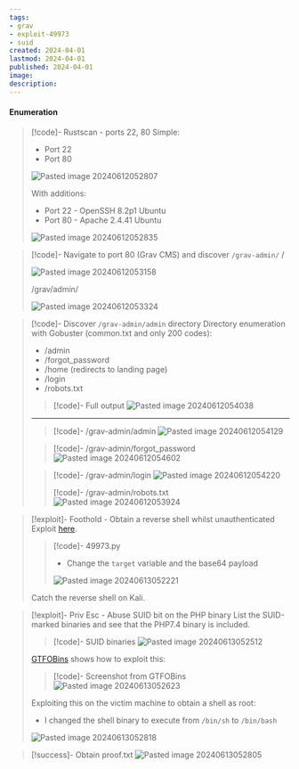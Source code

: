 ```yaml
---
tags:
- grav
- exploit-49973
- suid
created: 2024-04-01
lastmod: 2024-04-01
published: 2024-04-01
image:
description: 
---
```

#### Enumeration

>[!code]- Rustscan - ports 22, 80
>Simple:
>- Port 22
>- Port 80
>
>![Pasted image 20240612052807](Pasted%20image%2020240612052807.png)
>
>With additions:
>- Port 22 - OpenSSH 8.2p1 Ubuntu
>- Port 80 - Apache 2.4.41 Ubuntu
>
>![Pasted image 20240612052835](Pasted%20image%2020240612052835.png)

>[!code]- Navigate to port 80 (Grav CMS) and discover `/grav-admin/`
>/
>
>![Pasted image 20240612053158](Pasted%20image%2020240612053158.png)
>
>/grav/admin/
>
>![Pasted image 20240612053324](Pasted%20image%2020240612053324.png)

>[!code]- Discover `/grav-admin/admin` directory
>Directory enumeration with Gobuster (common.txt and only 200 codes):
>- /admin
>- /forgot_password
>- /home (redirects to landing page)
>- /login
>- /robots.txt
>
>>[!code]- Full output
>>![Pasted image 20240612054038](Pasted%20image%2020240612054038.png)
>___
>
>>[!code]- /grav-admin/admin
>>![Pasted image 20240612054129](Pasted%20image%2020240612054129.png)
>
>>[!code]- /grav-admin/forgot_password
>>![Pasted image 20240612054602](Pasted%20image%2020240612054602.png)
>
>>[!code]- /grav-admin/login
>>![Pasted image 20240612054220](Pasted%20image%2020240612054220.png)
>>
>>[!code]- /grav-admin/robots.txt
>>![Pasted image 20240612053924](Pasted%20image%2020240612053924.png)

>[!exploit]- Foothold - Obtain a reverse shell whilst unauthenticated
>Exploit [here](https://www.exploit-db.com/exploits/49973).
>>[!code]- 49973.py
>>- Change the `target` variable and the base64 payload
>>
>>![Pasted image 20240613052221](Pasted%20image%2020240613052221.png)
>
>Catch the reverse shell on Kali.

>[!exploit]- Priv Esc - Abuse SUID bit on the PHP binary
>List the SUID-marked binaries and see that the PHP7.4 binary is included.
>>[!code]- SUID binaries
>>![Pasted image 20240613052512](Pasted%20image%2020240613052512.png)
>
>[GTFOBins](https://gtfobins.github.io/gtfobins/php/) shows how to exploit this:
>>[!code]- Screenshot from GTFOBins
>>![Pasted image 20240613052623](Pasted%20image%2020240613052623.png)
>
>Exploiting this on the victim machine to obtain a shell as root:
>- I changed the shell binary to execute from `/bin/sh` to `/bin/bash`
>
>![Pasted image 20240613052818](Pasted%20image%2020240613052818.png)

>[!success]- Obtain proof.txt
>![Pasted image 20240613052805](Pasted%20image%2020240613052805.png)
